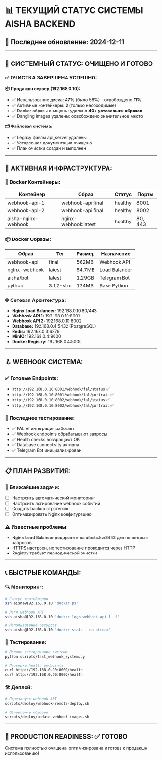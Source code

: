 # 📊 ТЕКУЩИЙ СТАТУС СИСТЕМЫ AISHA BACKEND

## 📅 Последнее обновление: 2024-12-11

---

## 🎯 **СИСТЕМНЫЙ СТАТУС: ОЧИЩЕНО И ГОТОВО**

### ✅ **ОЧИСТКА ЗАВЕРШЕНА УСПЕШНО:**

**📦 Продакшн сервер (192.168.0.10):**
- ✅ Использование диска: **47%** (было 58%) - освобождено **11%**
- ✅ Активные контейнеры: **3** (только необходимые)
- ✅ Docker образы очищены: удалено **40+ устаревших образов**
- ✅ Dangling images удалены: освобождено значительное место

**🗂️ Файловая система:**
- ✅ Legacy файлы api_server удалены
- ✅ Устаревшая документация очищена
- ✅ План очистки создан и выполнен

---

## 🚀 **АКТИВНАЯ ИНФРАСТРУКТУРА:**

### 🐳 **Docker Контейнеры:**
| Контейнер | Образ | Статус | Порты |
|-----------|-------|--------|-------|
| webhook-api-1 | webhook-api:final | healthy | 8001 |
| webhook-api-2 | webhook-api:final | healthy | 8002 |
| aisha-nginx-webhook | nginx-webhook:latest | healthy | 80, 443 |

### 📦 **Docker Образы:**
| Образ | Тег | Размер | Назначение |
|-------|-----|--------|-----------|
| webhook-api | final | 562MB | Webhook API |
| nginx-webhook | latest | 54.7MB | Load Balancer |
| aisha/bot | latest | 1.29GB | Telegram Bot |
| python | 3.12-slim | 124MB | Base Python |

### 🌐 **Сетевая Архитектура:**
- **Nginx Load Balancer:** 192.168.0.10:80/443
- **Webhook API 1:** 192.168.0.10:8001
- **Webhook API 2:** 192.168.0.10:8002
- **Database:** 192.168.0.4:5432 (PostgreSQL)
- **Redis:** 192.168.0.3:6379
- **MinIO:** 192.168.0.4:9000
- **Docker Registry:** 192.168.0.4:5000

---

## 🪝 **WEBHOOK СИСТЕМА:**

### ✅ **Готовые Endpoints:**
- `http://192.168.0.10:8001/webhook/fal/status` ✅
- `http://192.168.0.10:8001/webhook/fal/portrait` ✅
- `http://192.168.0.10:8002/webhook/fal/status` ✅
- `http://192.168.0.10:8002/webhook/fal/portrait` ✅

### 🧪 **Последнее тестирование:**
- ✅ FAL AI интеграция работает
- ✅ Webhook endpoints обрабатывают запросы
- ✅ Health checks возвращают OK
- ✅ Database connectivity активна
- ✅ Telegram Bot инициализирован

---

## 📋 **ПЛАН РАЗВИТИЯ:**

### 🔧 **Ближайшие задачи:**
- [ ] Настроить автоматический мониторинг
- [ ] Настроить логирование webhook событий
- [ ] Создать backup стратегию
- [ ] Оптимизировать Nginx конфигурацию

### ⚠️ **Известные проблемы:**
- Nginx Load Balancer редиректит на aibots.kz:8443 для некоторых запросов
- HTTPS настроен, но тестирование проводится через HTTP
- Registry требует периодической очистки

---

## 📞 **БЫСТРЫЕ КОМАНДЫ:**

### 🔍 **Мониторинг:**
```bash
# Статус контейнеров
ssh aisha@192.168.0.10 "docker ps"

# Логи webhook API
ssh aisha@192.168.0.10 "docker logs webhook-api-1 -f"

# Использование ресурсов
ssh aisha@192.168.0.10 "docker stats --no-stream"
```

### 🧪 **Тестирование:**
```bash
# Полное тестирование системы
python scripts/test_webhook_system.py

# Проверка health endpoints
curl http://192.168.0.10:8001/health
curl http://192.168.0.10:8002/health
```

### 🛠️ **Деплой:**
```bash
# Перезапуск webhook API
scripts/deploy/webhook-remote-deploy.sh

# Обновление образов
scripts/deploy/update-webhook-images.sh
```

---

## 🎯 **PRODUCTION READINESS: ✅ ГОТОВО**

Система полностью очищена, оптимизирована и готова к продакшн использованию! 